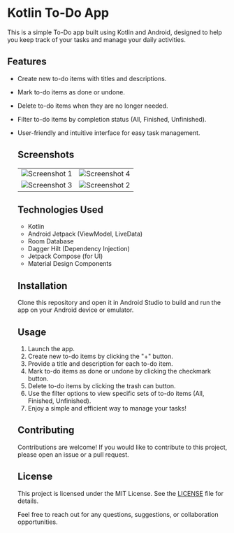 # Kotlin To-Do App



This is a simple To-Do app built using Kotlin and Android, designed to help you keep track of your tasks and manage your daily activities.

## Features

- Create new to-do items with titles and descriptions.
- Mark to-do items as done or undone.
- Delete to-do items when they are no longer needed.
- Filter to-do items by completion status (All, Finished, Unfinished).
- User-friendly and intuitive interface for easy task management.

  ## Screenshots

  <table>
  <tr>
    <td><img src="https://github.com/fahad0samara/Kotlin-To-Do/assets/90055525/dff8d5f1-3f25-4228-ab9f-db25c85487f5" alt="Screenshot 1"></td>
     <td><img src="https://github.com/fahad0samara/Kotlin-To-Do/assets/90055525/a76f5d65-edc3-452a-b044-2fc334a387f7" alt="Screenshot 4"></td>
  </tr>
  <tr>
    <td><img src="https://github.com/fahad0samara/Kotlin-To-Do/assets/90055525/87f860c3-7663-4c40-83e1-c596e15516bc" alt="Screenshot 3"></td>
   <td><img src="https://github.com/fahad0samara/Kotlin-To-Do/assets/90055525/a287ea3a-6cc4-4889-a192-25ddc5b1e50e" alt="Screenshot 2"></td>
  </tr>
</table>


## Technologies Used

- Kotlin
- Android Jetpack (ViewModel, LiveData)
- Room Database
- Dagger Hilt (Dependency Injection)
- Jetpack Compose (for UI)
- Material Design Components

## Installation

Clone this repository and open it in Android Studio to build and run the app on your Android device or emulator.

## Usage

1. Launch the app.
2. Create new to-do items by clicking the "+" button.
3. Provide a title and description for each to-do item.
4. Mark to-do items as done or undone by clicking the checkmark button.
5. Delete to-do items by clicking the trash can button.
6. Use the filter options to view specific sets of to-do items (All, Finished, Unfinished).
7. Enjoy a simple and efficient way to manage your tasks!




## Contributing

Contributions are welcome! If you would like to contribute to this project, please open an issue or a pull request.

## License

This project is licensed under the MIT License. See the [LICENSE](LICENSE) file for details.


Feel free to reach out for any questions, suggestions, or collaboration opportunities.

